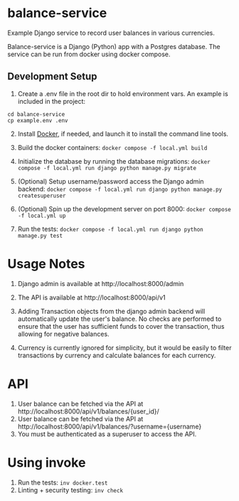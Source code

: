 # balance-service

Example Django service to record user balances in various currencies.

Balance-service is a Django (Python) app with a Postgres database.
The service can be run from docker using docker compose.

## Development Setup

1. Create a .env file in the root dir to hold environment vars. An example is included in the project:

```
cd balance-service
cp example.env .env
```

2. Install [Docker](https://docs.docker.com/desktop/), if needed, and launch it to install the command line tools.

3. Build the docker containers:
   `docker compose -f local.yml build`

4. Initialize the database by running the database migrations:
   `docker compose -f local.yml run django python manage.py migrate`

5. (Optional) Setup username/password access the Django admin backend:
   `docker compose -f local.yml run django python manage.py createsuperuser`

6. (Optional) Spin up the development server on port 8000:
   `docker compose -f local.yml up`

7. Run the tests:
   `docker compose -f local.yml run django python manage.py test`


# Usage Notes

1. Django admin is available at http://localhost:8000/admin
2. The API is available at http://localhost:8000/api/v1

3. Adding Transaction objects from the django admin backend will automatically update the user's balance. No checks are
performed to ensure that the user has sufficient funds to cover the transaction, thus allowing for negative balances.

4. Currency is currently ignored for simplicity, but it would be easily to filter transactions by currency and calculate balances for each currency.

# API

1. User balance can be fetched via the API at http://localhost:8000/api/v1/balances/{user_id}/
2. User balance can be fetched via the API at http://localhost:8000/api/v1/balances/?username={username}
3. You must be authenticated as a superuser to access the API.

# Using invoke

1. Run the tests:
   `inv docker.test`
2. Linting + security testing:
   `inv check`
